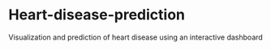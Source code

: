 # Heart-disease-prediction
Visualization and prediction of heart disease using an interactive dashboard
